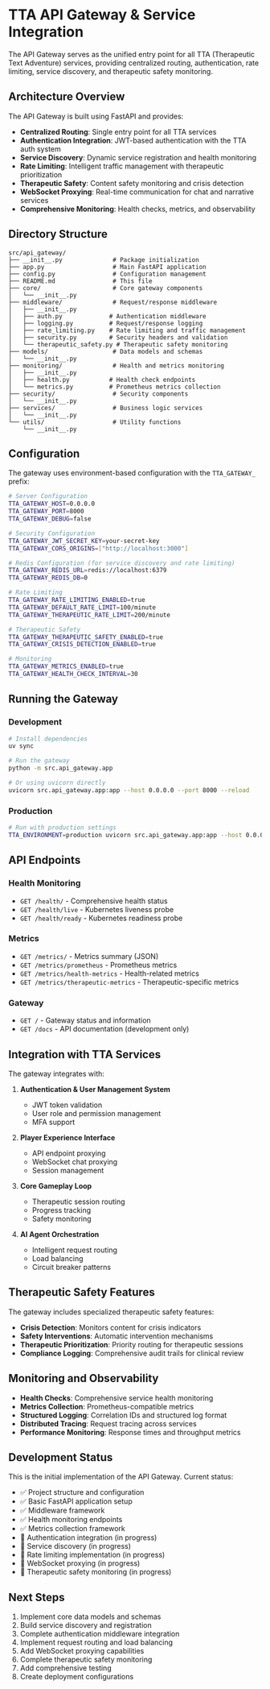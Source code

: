 # TTA API Gateway & Service Integration

The API Gateway serves as the unified entry point for all TTA (Therapeutic Text Adventure) services, providing centralized routing, authentication, rate limiting, service discovery, and therapeutic safety monitoring.

## Architecture Overview

The API Gateway is built using FastAPI and provides:

- **Centralized Routing**: Single entry point for all TTA services
- **Authentication Integration**: JWT-based authentication with the TTA auth system
- **Service Discovery**: Dynamic service registration and health monitoring
- **Rate Limiting**: Intelligent traffic management with therapeutic prioritization
- **Therapeutic Safety**: Content safety monitoring and crisis detection
- **WebSocket Proxying**: Real-time communication for chat and narrative services
- **Comprehensive Monitoring**: Health checks, metrics, and observability

## Directory Structure

```
src/api_gateway/
├── __init__.py              # Package initialization
├── app.py                   # Main FastAPI application
├── config.py                # Configuration management
├── README.md                # This file
├── core/                    # Core gateway components
│   └── __init__.py
├── middleware/              # Request/response middleware
│   ├── __init__.py
│   ├── auth.py             # Authentication middleware
│   ├── logging.py          # Request/response logging
│   ├── rate_limiting.py    # Rate limiting and traffic management
│   ├── security.py         # Security headers and validation
│   └── therapeutic_safety.py # Therapeutic safety monitoring
├── models/                  # Data models and schemas
│   └── __init__.py
├── monitoring/              # Health and metrics monitoring
│   ├── __init__.py
│   ├── health.py           # Health check endpoints
│   └── metrics.py          # Prometheus metrics collection
├── security/                # Security components
│   └── __init__.py
├── services/                # Business logic services
│   └── __init__.py
└── utils/                   # Utility functions
    └── __init__.py
```

## Configuration

The gateway uses environment-based configuration with the `TTA_GATEWAY_` prefix:

```bash
# Server Configuration
TTA_GATEWAY_HOST=0.0.0.0
TTA_GATEWAY_PORT=8000
TTA_GATEWAY_DEBUG=false

# Security Configuration
TTA_GATEWAY_JWT_SECRET_KEY=your-secret-key
TTA_GATEWAY_CORS_ORIGINS=["http://localhost:3000"]

# Redis Configuration (for service discovery and rate limiting)
TTA_GATEWAY_REDIS_URL=redis://localhost:6379
TTA_GATEWAY_REDIS_DB=0

# Rate Limiting
TTA_GATEWAY_RATE_LIMITING_ENABLED=true
TTA_GATEWAY_DEFAULT_RATE_LIMIT=100/minute
TTA_GATEWAY_THERAPEUTIC_RATE_LIMIT=200/minute

# Therapeutic Safety
TTA_GATEWAY_THERAPEUTIC_SAFETY_ENABLED=true
TTA_GATEWAY_CRISIS_DETECTION_ENABLED=true

# Monitoring
TTA_GATEWAY_METRICS_ENABLED=true
TTA_GATEWAY_HEALTH_CHECK_INTERVAL=30
```

## Running the Gateway

### Development

```bash
# Install dependencies
uv sync

# Run the gateway
python -m src.api_gateway.app

# Or using uvicorn directly
uvicorn src.api_gateway.app:app --host 0.0.0.0 --port 8000 --reload
```

### Production

```bash
# Run with production settings
TTA_ENVIRONMENT=production uvicorn src.api_gateway.app:app --host 0.0.0.0 --port 8000 --workers 4
```

## API Endpoints

### Health Monitoring

- `GET /health/` - Comprehensive health status
- `GET /health/live` - Kubernetes liveness probe
- `GET /health/ready` - Kubernetes readiness probe

### Metrics

- `GET /metrics/` - Metrics summary (JSON)
- `GET /metrics/prometheus` - Prometheus metrics
- `GET /metrics/health-metrics` - Health-related metrics
- `GET /metrics/therapeutic-metrics` - Therapeutic-specific metrics

### Gateway

- `GET /` - Gateway status and information
- `GET /docs` - API documentation (development only)

## Integration with TTA Services

The gateway integrates with:

1. **Authentication & User Management System**
   - JWT token validation
   - User role and permission management
   - MFA support

2. **Player Experience Interface**
   - API endpoint proxying
   - WebSocket chat proxying
   - Session management

3. **Core Gameplay Loop**
   - Therapeutic session routing
   - Progress tracking
   - Safety monitoring

4. **AI Agent Orchestration**
   - Intelligent request routing
   - Load balancing
   - Circuit breaker patterns

## Therapeutic Safety Features

The gateway includes specialized therapeutic safety features:

- **Crisis Detection**: Monitors content for crisis indicators
- **Safety Interventions**: Automatic intervention mechanisms
- **Therapeutic Prioritization**: Priority routing for therapeutic sessions
- **Compliance Logging**: Comprehensive audit trails for clinical review

## Monitoring and Observability

- **Health Checks**: Comprehensive service health monitoring
- **Metrics Collection**: Prometheus-compatible metrics
- **Structured Logging**: Correlation IDs and structured log format
- **Distributed Tracing**: Request tracing across services
- **Performance Monitoring**: Response times and throughput metrics

## Development Status

This is the initial implementation of the API Gateway. Current status:

- ✅ Project structure and configuration
- ✅ Basic FastAPI application setup
- ✅ Middleware framework
- ✅ Health monitoring endpoints
- ✅ Metrics collection framework
- 🚧 Authentication integration (in progress)
- 🚧 Service discovery (in progress)
- 🚧 Rate limiting implementation (in progress)
- 🚧 WebSocket proxying (in progress)
- 🚧 Therapeutic safety monitoring (in progress)

## Next Steps

1. Implement core data models and schemas
2. Build service discovery and registration
3. Complete authentication middleware integration
4. Implement request routing and load balancing
5. Add WebSocket proxying capabilities
6. Complete therapeutic safety monitoring
7. Add comprehensive testing
8. Create deployment configurations

